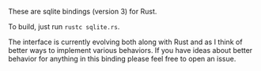 These are sqlite bindings (version 3) for Rust.

To build, just run `rustc sqlite.rs`.

The interface is currently evolving both along with Rust and as I think of
better ways to implement various behaviors. If you have ideas about better
behavior for anything in this binding please feel free to open an issue.
